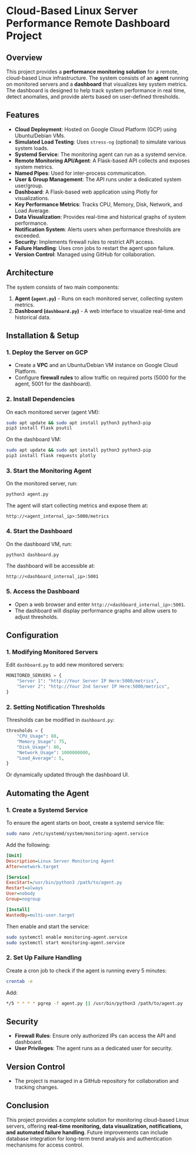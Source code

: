 # Cloud-Based Linux Server Performance Remote Dashboard Project

## Overview
This project provides a **performance monitoring solution** for a remote, cloud-based Linux infrastructure. The system consists of an **agent** running on monitored servers and a **dashboard** that visualizes key system metrics. The dashboard is designed to help track system performance in real time, detect anomalies, and provide alerts based on user-defined thresholds.

## Features
- **Cloud Deployment**: Hosted on Google Cloud Platform (GCP) using Ubuntu/Debian VMs.
- **Simulated Load Testing**: Uses `stress-ng` (optional) to simulate various system loads.
- **Systemd Service**: The monitoring agent can run as a systemd service.
- **Remote Monitoring API/Agent**: A Flask-based API collects and exposes system metrics.
- **Named Pipes**: Used for inter-process communication.
- **User & Group Management**: The API runs under a dedicated system user/group.
- **Dashboard**: A Flask-based web application using Plotly for visualizations.
- **Key Performance Metrics**: Tracks CPU, Memory, Disk, Network, and Load Average.
- **Data Visualization**: Provides real-time and historical graphs of system performance.
- **Notification System**: Alerts users when performance thresholds are exceeded.
- **Security**: Implements firewall rules to restrict API access.
- **Failure Handling**: Uses cron jobs to restart the agent upon failure.
- **Version Control**: Managed using GitHub for collaboration.

## Architecture
The system consists of two main components:
1. **Agent (`agent.py`)** - Runs on each monitored server, collecting system metrics.
2. **Dashboard (`dashboard.py`)** - A web interface to visualize real-time and historical data.

## Installation & Setup
### 1. Deploy the Server on GCP
- Create a **VPC** and an Ubuntu/Debian VM instance on Google Cloud Platform.
- Configure **firewall rules** to allow traffic on required ports (5000 for the agent, 5001 for the dashboard).

### 2. Install Dependencies
On each monitored server (agent VM):
```sh
sudo apt update && sudo apt install python3 python3-pip
pip3 install flask psutil
```
On the dashboard VM:
```sh
sudo apt update && sudo apt install python3 python3-pip
pip3 install flask requests plotly
```

### 3. Start the Monitoring Agent
On the monitored server, run:
```sh
python3 agent.py
```
The agent will start collecting metrics and expose them at:
```
http://<agent_internal_ip>:5000/metrics
```

### 4. Start the Dashboard
On the dashboard VM, run:
```sh
python3 dashboard.py
```
The dashboard will be accessible at:
```
http://<dashboard_internal_ip>:5001
```

### 5. Access the Dashboard
- Open a web browser and enter `http://<dashboard_internal_ip>:5001`.
- The dashboard will display performance graphs and allow users to adjust thresholds.

## Configuration
### 1. Modifying Monitored Servers
Edit `dashboard.py` to add new monitored servers:
```python
MONITORED_SERVERS = {
    "Server 1": "http://Your Server IP Here:5000/metrics",
    "Server 2": "http://Your 2nd Server IP Here:5000/metrics",
}
```

### 2. Setting Notification Thresholds
Thresholds can be modified in `dashboard.py`:
```python
thresholds = {
    "CPU_Usage": 80,
    "Memory_Usage": 75,
    "Disk_Usage": 80,
    "Network_Usage": 1000000000,
    "Load_Average": 5,
}
```
Or dynamically updated through the dashboard UI.

## Automating the Agent
### 1. Create a Systemd Service
To ensure the agent starts on boot, create a systemd service file:
```sh
sudo nano /etc/systemd/system/monitoring-agent.service
```
Add the following:
```ini
[Unit]
Description=Linux Server Monitoring Agent
After=network.target

[Service]
ExecStart=/usr/bin/python3 /path/to/agent.py
Restart=always
User=nobody
Group=nogroup

[Install]
WantedBy=multi-user.target
```
Then enable and start the service:
```sh
sudo systemctl enable monitoring-agent.service
sudo systemctl start monitoring-agent.service
```

### 2. Set Up Failure Handling
Create a cron job to check if the agent is running every 5 minutes:
```sh
crontab -e
```
Add:
```sh
*/5 * * * * pgrep -f agent.py || /usr/bin/python3 /path/to/agent.py
```

## Security
- **Firewall Rules**: Ensure only authorized IPs can access the API and dashboard.
- **User Privileges**: The agent runs as a dedicated user for security.

## Version Control
- The project is managed in a GitHub repository for collaboration and tracking changes.

## Conclusion
This project provides a complete solution for monitoring cloud-based Linux servers, offering **real-time monitoring, data visualization, notifications, and automated failure handling**. Future improvements can include database integration for long-term trend analysis and authentication mechanisms for access control.

